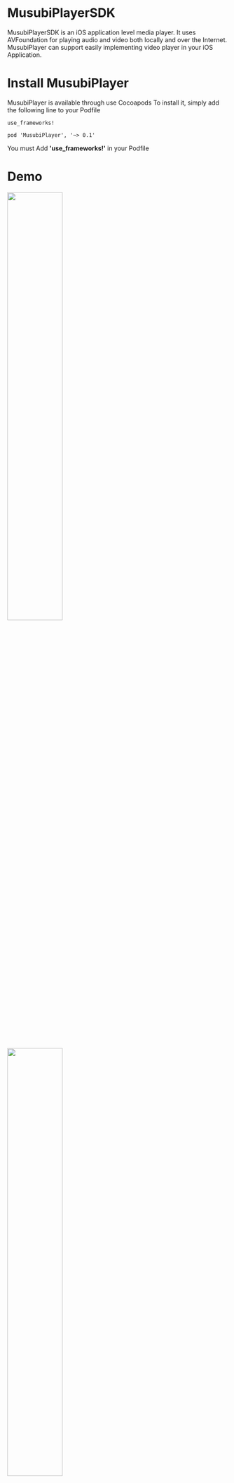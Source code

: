 # MusubiPlayerSDK
MusubiPlayerSDK is an iOS application level media player.
It uses AVFoundation for playing audio and video both locally and over the Internet. MusubiPlayer can support easily implementing video player in your iOS Application.

# Install MusubiPlayer
MusubiPlayer is available through use Cocoapods
To install it, simply add the following line to your Podfile
```
use_frameworks!

pod 'MusubiPlayer', '~> 0.1'
```
You must Add **'use_frameworks!'** in your Podfile

# Demo

<img src="https://raw.githubusercontent.com/hankyojeong/MusubiPlayerSDK/master/images/demo1.png" width="50%" height="50%">

<img src="https://raw.githubusercontent.com/hankyojeong/MusubiPlayerSDK/master/images/thumbnail.gif" width="50%" height="50%">

# Usage
Easy to use MusubiPlayer
- HLS
```
var player: MusubiPlayer?

override func viewDidAppear(_ animated: Bool) {
    super.viewDidAppear(animated)
    player = MusubiPlayer(videoPreview)
    
    player?.open("[HLS URL]", mediaType: .hls)

    player?.start()
}
```

- Play Video with External Subtitle
  - MusubiVideo Player Support SMI, SRT Subtitles
    - SubtitleType(1): Subtitle over HTTP Network
    - SubtitleType(2): Local Subtitle
```
player?.open(mediaURL, mediaType: .hls)
player?.setExternalSubtitle("/[subtitleName].smi", SubtitleType(2))
player?.start()
```

- Thumbnail Seekbar
```
player?.open([Local Video File Name], mediaType: .local)
player?.setThumbnailSeekbar(seekBar)
```

# Documentation
The [release notes](RELEASENOTES.md) document

# Author
HanKyo Jeong, hankyo.dev@gmail.com
